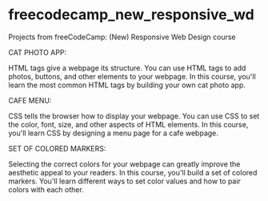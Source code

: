 # freecodecamp_new_responsive_wd
Projects from freeCodeCamp: (New) Responsive Web Design course

CAT PHOTO APP:

  HTML tags give a webpage its structure. You can use HTML tags to add photos, buttons, and other elements to your webpage.
  In this course, you'll learn the most common HTML tags by building your own cat photo app.
  
CAFE MENU:
  
  CSS tells the browser how to display your webpage. You can use CSS to set the color, font, size, and other aspects of HTML elements.
  In this course, you'll learn CSS by designing a menu page for a cafe webpage.

SET OF COLORED MARKERS:
  
   Selecting the correct colors for your webpage can greatly improve the aesthetic appeal to your readers.
   In this course, you'll build a set of colored markers. You'll learn different ways to set color values and how to pair colors with each other.
